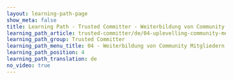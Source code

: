 ```yaml
---
layout: learning-path-page
show_meta: false
title: Learning Path - Trusted Committer - Weiterbildung von Community Mitgliedern
learning_path_article: trusted-committer/de/04-uplevelling-community-members.asciidoc
learning_path_group: Trusted Committer
learning_path_menu_title: 04 - Weiterbildung von Community Mitgliedern
learning_path_position: 4
learning_path_translation: de
no_video: true
---
```


<!--- This file autogenerated from https://github.com/InnerSourceCommons/InnerSourceLearningPath/blob/master/scripts/generate_learning_path_markdown.js -->
